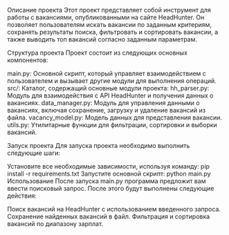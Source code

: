 Описание проекта
Этот проект представляет собой инструмент для работы с вакансиями, опубликованными на сайте HeadHunter. Он позволяет 
пользователям искать вакансии по заданным критериям, сохранять результаты поиска, фильтровать и сортировать вакансии, а 
также выводить топ вакансий согласно заданным параметрам.

Структура проекта
Проект состоит из следующих основных компонентов:

main.py: Основной скрипт, который управляет взаимодействием с пользователем и вызывает другие модули для выполнения 
операций.
src/: Каталог, содержащий основные модули проекта:
hh_parser.py: Модуль для взаимодействия с API HeadHunter и получения данных о вакансиях.
data_manager.py: Модуль для управления данными о вакансиях, включая сохранение, загрузку и удаление вакансий из файла.
vacancy_model.py: Модель данных для представления вакансии.
utils.py: Утилитарные функции для фильтрации, сортировки и выборки вакансий.

Запуск проекта
Для запуска проекта необходимо выполнить следующие шаги:

Установите все необходимые зависимости, используя команду:
pip install -r requirements.txt
Запустите основной скрипт:
python main.py
Использование
После запуска main.py программа предложит вам ввести поисковый запрос. После этого будут выполнены следующие действия:

Поиск вакансий на HeadHunter с использованием введенного запроса.
Сохранение найденных вакансий в файл.
Фильтрация и сортировка вакансий по диапазону зарплат.
